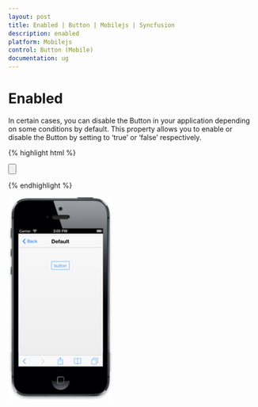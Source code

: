 ```yaml
---
layout: post
title: Enabled | Button | Mobilejs | Syncfusion
description: enabled
platform: Mobilejs
control: Button (Mobile)
documentation: ug
---
```


# Enabled

In certain cases, you can disable the Button in your application depending on some conditions by default. This property allows you to enable or disable the Button by setting to ‘true’ or ‘false’ respectively.

{% highlight html %}

<!--Enables or disables your button-->                

<input id="sample_button" type="button" data-role="ejmbutton" data-ej-text="button" data-ej-enabled="true" />

{% endhighlight %}

![](Enabled_images/Enabled_img1.png)